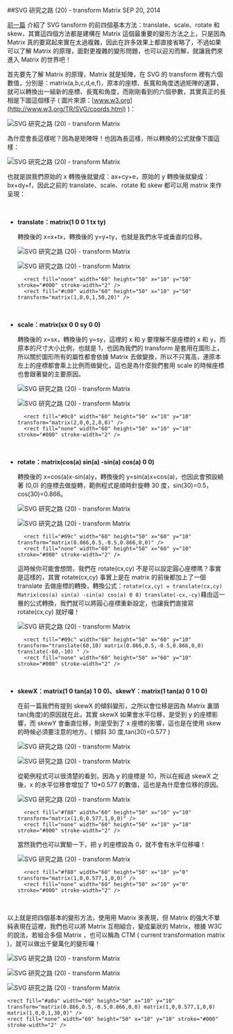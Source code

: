 <!-- @@master  = ../../_layout.html-->

<!-- @@block  =  jsBottom-->

<include src="../../_articles-js.html"></include>

<!-- @@close-->

<!-- @@block  =  css-->

<include src="../../_articles-css.html"></include>

<!-- @@close-->

<!-- @@block  =  articles-social-->

<include src="../../_articles-social.html"></include>

<!-- @@close-->

<!-- @@block  =  articles-footer-->

<include src="../../_articles.html"></include>

<!-- @@close-->

<!-- @@block  =  meta-->

<meta property="article:published_time" content="2014-09-20T23:45:00+01:00">

<meta name="keywords" content="svg,transform,matrix,translate,scale,rotate,skewX,skewY">

<meta name="description" content="要使用 Matrix，就要先了解 Matrix 的原理，Matrix 就是矩陣，在 SVG 的 transform 裡有六個數值，分別是：matrix(a,b,c,d,e,f)，原本的座標、長寬和角度透過矩陣的運算，就可以轉換出一組新的座標、長寬和角度。">

<meta itemprop="name" content="SVG 研究之路 (20) - transform Matrix - OXXO.STUDIO">

<meta itemprop="image" content="http://www.oxxostudio.tw/img/articles/201409/20140920_2_01.jpg">

<meta itemprop="description" content="要使用 Matrix，就要先了解 Matrix 的原理，Matrix 就是矩陣，在 SVG 的 transform 裡有六個數值，分別是：matrix(a,b,c,d,e,f)，原本的座標、長寬和角度透過矩陣的運算，就可以轉換出一組新的座標、長寬和角度。">

<meta property="og:title" content="SVG 研究之路 (20) - transform Matrix - OXXO.STUDIO">

<meta property="og:url" content="http://www.oxxostudio.tw/articles/201409/svg-20-transform-matrix.html">

<meta property="og:image" content="http://www.oxxostudio.tw/img/articles/201409/20140920_2_01.jpg">

<meta property="og:description" content="要使用 Matrix，就要先了解 Matrix 的原理，Matrix 就是矩陣，在 SVG 的 transform 裡有六個數值，分別是：matrix(a,b,c,d,e,f)，原本的座標、長寬和角度透過矩陣的運算，就可以轉換出一組新的座標、長寬和角度。">

<title>SVG 研究之路 (20) - transform Matrix  - OXXO.STUDIO</title> 

<!-- @@close-->

<!-- @@block  =  articles-content--> 

##SVG 研究之路 (20) - transform Matrix  <span class="article-date" tag="web">SEP 20, 2014</span>

[前一篇](http://www.oxxostudio.tw/articles/201409/svg-19-transform.html) 介紹了 SVG tansform 的前四個基本方法：translate、scale、rotate 和 skew，其實這四個方法都是建構在 Matrix 這個最重要的變形方法之上，只是因為 Matrix 真的要寫起來實在太過複雜，因此在許多效果上都直接省略了，不過如果可以了解 Matrix 的原理，面對更複雜的變形問題，也可以迎刃而解，就讓我們來進入 Matrix 的世界吧！

首先要先了解 Matrix 的原理，Matrix 就是矩陣，在 SVG 的 transform 裡有六個數值，分別是：matrix(a,b,c,d,e,f)，原本的座標、長寬和角度透過矩陣的運算，就可以轉換出一組新的座標、長寬和角度，而剛剛看到的六個參數，其實真正的長相是下圖這個樣子 ( 圖片來源：[www.w3.org](http://www.w3.org/TR/SVG/coords.html) )：

![SVG 研究之路 (20) - transform Matrix](/img/articles/201409/20140920_2_02.png)

為什麼會長這樣呢？因為是矩陣呀！也因為長這樣，所以轉換的公式就像下圖這樣：

![SVG 研究之路 (20) - transform Matrix](/img/articles/201409/20140920_2_03.png)


也就是說我們原始的 x 轉換後就變成：ax+cy+e，原始的 y 轉換後就變成： bx+dy+f，因此之前的 translate、scale、rotate 和 skew 都可以用 matrix 來作呈現：

<br/>

- **translate：matrix(1 0 0 1 tx ty)**

	轉換後的 x=x+tx，轉換後的 y=y+ty，也就是我們水平或垂直的位移。

	![SVG 研究之路 (20) - transform Matrix](/img/articles/201409/20140920_2_04.png)

	![SVG 研究之路 (20) - transform Matrix](/img/articles/201409/20140920_2_041.png)

		<rect fill="none" width="60" height="50" x="10" y="50" stroke="#000" stroke-width="2" />
		<rect fill="#c00" width="60" height="50" x="10" y="50" transform="matrix(1,0,0,1,50,20)" />

<br/>

- **scale：matrix(sx 0 0 sy 0 0)**

	轉換後的 x=sx，轉換後的 y=sy，這裡的 x 和 y 要理解不是座標的 x 和 y，而原本的尺寸大小比例，也就是 1，也因為我們的 transform 是套用在圖形上，所以關於圖形所有的屬性都會依據 Matrix 去做變換，所以不只寬高，連原本左上的座標都會乘上比例而做變化，這也是為什麼我們套用 scale 的時候座標也會跟著變的主要原因。

	![SVG 研究之路 (20) - transform Matrix](/img/articles/201409/20140920_2_05.png)

	![SVG 研究之路 (20) - transform Matrix](/img/articles/201409/20140920_2_051.png)

		<rect fill="#0c0" width="60" height="50" x="10" y="10" transform="matrix(2,0,0,2,0,0)" />
		<rect fill="none" width="60" height="50" x="10" y="10" stroke="#000" stroke-width="2" />

<br/>

- **rotate：matrix(cos(a) sin(a) -sin(a) cos(a) 0 0)**

	轉換後的 x=cos(a)x-sin(a)y，轉換後的 y=sin(a)x+cos(a)，也因此會預設繞著 (0,0) 的座標去做旋轉，範例程式是順時針旋轉 30 度，sin(30)=0.5，cos(30)=0.866。

	![SVG 研究之路 (20) - transform Matrix](/img/articles/201409/20140920_2_06.png)

	![SVG 研究之路 (20) - transform Matrix](/img/articles/201409/20140920_2_061.png)

		<rect fill="#09c" width="60" height="50" x="60" y="10" transform="matrix(0.866,0.5,-0.5,0.866,0,0)" />
		<rect fill="none" width="60" height="50" x="60" y="10" stroke="#000" stroke-width="2" />

	這時候你可能會想問，我們在 rotate(cx,cy) 不是可以設定圓心座標嗎？事實是這樣的，其實 rotate(cx,cy) 事實上是在 matrix 的前後都加上了一個 translate 去做座標的轉換，轉換公式：`rotate(cx,cy) = translate(cx,cy) Matrix(cos(a) sin(a) -sin(a) cos(a) 0 0) translate(-cx,-cy)`藉由這一層的公式轉換，我們就可以將圓心座標重新設定，也讓我們直接寫 rotate(cx,cy) 就好囉！

	![SVG 研究之路 (20) - transform Matrix](/img/articles/201409/20140920_2_062.png)

		<rect fill="#09c" width="60" height="50" x="60" y="10" transform="translate(60,10) matrix(0.866,0.5,-0.5,0.866,0,0) translate(-60,-10) " />
		<rect fill="none" width="60" height="50" x="60" y="10" stroke="#000" stroke-width="2" />

<br/>

- **skewX：matrix(1 0 tan(a) 1 0 0)、skewY：matrix(1 tan(a) 0 1 0 0)**

	在前一篇我們有提到 skewX 的傾斜變形，之所以會位移是因為 Matrix 裏頭 tan(角度)的原因就在此，其實 skewX 如果會水平位移，是受到 y 的座標影響，而 skewY 會垂直位移，則是受到了 x 座標的影響，這也是在使用 skew 的時候必須要注意的地方。( 傾斜 30 度,tan(30)=0.577 )

	![SVG 研究之路 (20) - transform Matrix](/img/articles/201409/20140920_2_07.png)

	![SVG 研究之路 (20) - transform Matrix](/img/articles/201409/20140920_2_08.png)

	從範例程式可以很清楚的看到，因為 y 的座標是 10，所以在經過 skewX 之後，x 的水平位移會增加了 10*0.577 的數值，這也是為什麼會位移的原因。

	![SVG 研究之路 (20) - transform Matrix](/img/articles/201409/20140920_2_071.png)

		<rect fill="#f80" width="60" height="50" x="10" y="10" transform="matrix(1,0,0.577,1,0,0)" />
		<rect fill="none" width="60" height="50" x="10" y="10" stroke="#000" stroke-width="2" />

	當然我們也可以實驗一下，把 y 的座標設為 0，就不會有水平位移囉！

	![SVG 研究之路 (20) - transform Matrix](/img/articles/201409/20140920_2_072.png)

		<rect fill="#f80" width="60" height="50" x="10" y="0" transform="matrix(1,0,0.577,1,0,0)" />
		<rect fill="none" width="60" height="50" x="10" y="0" stroke="#000" stroke-width="2" />

<br/>

以上就是把四個基本的變形方法，使用用 Matrix 來表現，但 Matrix 的強大不單純表現在這裡，我們也可以將 Matrix 互相組合，變成巢狀的 Matrix，根據 W3C 的說法，若組合多個 Matrix ，也可以稱為 CTM ( current transformation matrix )，就可以做出千變萬化的變形囉！

![SVG 研究之路 (20) - transform Matrix](/img/articles/201409/20140920_2_09.png)

![SVG 研究之路 (20) - transform Matrix](/img/articles/201409/20140920_2_10.png)

![SVG 研究之路 (20) - transform Matrix](/img/articles/201409/20140920_2_11.png)

	<rect fill="#a0a" width="60" height="50" x="10" y="10" transform="matrix(0.866,0.5,-0.5,0.866,0,0) matrix(1,0,0.577,1,0,0) matrix(1,0,0,1,30,0)" />
	<rect fill="none" width="60" height="50" x="10" y="10" stroke="#000" stroke-width="2" />

<br>

<!-- @@close-->



